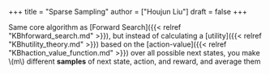 +++
title = "Sparse Sampling"
author = ["Houjun Liu"]
draft = false
+++

Same core algorithm as [Forward Search]({{< relref "KBhforward_search.md" >}}), but instead of calculating a [utility]({{< relref "KBhutility_theory.md" >}}) based on the [action-value]({{< relref "KBhaction_value_function.md" >}}) over all possible next states, you make \\(m\\) different **samples** of next state, action, and reward, and average them
